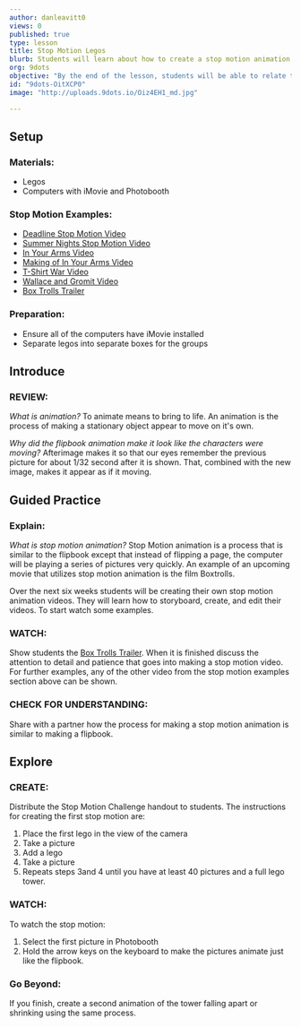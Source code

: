 ```yaml
---
author: danleavitt0
views: 0
published: true
type: lesson
title: Stop Motion Legos
blurb: Students will learn about how to create a stop motion animation with legos and their computers.
org: 9dots
objective: "By the end of the lesson, students will be able to relate the process of creating a stop motion to the process of making the flipbook from lesson 1, and produce a stop motion animation of a lego tower that grows using a computer and legos"
id: "9dots-OitXCP0"
image: "http://uploads.9dots.io/Oiz4EH1_md.jpg"

---
```


## Setup

### Materials:

- Legos
- Computers with iMovie and Photobooth

### Stop Motion Examples:
- [Deadline Stop Motion Video](http://www.youtube.com/watch?v=BpWM0FNPZSs)
- [Summer Nights Stop Motion Video](http://www.youtube.com/watch?v=_whyjdt5Qso)
- [In Your Arms Video](http://www.youtube.com/watch?v=IOu0DuxFAT0)
- [Making of In Your Arms Video](http://www.youtube.com/watch?v=cIH4MJAC2Tg&feature=youtu.be)
- [T-Shirt War Video](http://www.youtube.com/watch?v=DKWdSCt4jGE)
- [Wallace and Gromit Video](http://www.youtube.com/watch?v=CJDhmlMQT60)
- [Box Trolls Trailer](http://www.youtube.com/watch?v=Vfm4uPESCoI)

### Preparation:
- Ensure all of the computers have iMovie installed
- Separate legos into separate boxes for the groups

## Introduce

### REVIEW:
_What is animation?_
To animate means to bring to life. An animation is the process of making a stationary object appear to move on it's own.

_Why did the flipbook animation make it look like the characters were moving?_
Afterimage makes it so that our eyes remember the previous picture for about 1/32 second after it is shown. That, combined with the new image, makes it appear as if it moving.


## Guided Practice

### Explain:
_What is stop motion animation?_
Stop Motion animation is a process that is similar to the flipbook except that instead of flipping a page, the computer will be playing a series of pictures very quickly. An example of an upcoming movie that utilizes stop motion animation is the film Boxtrolls.

Over the next six weeks students will be creating their own stop motion animation videos. They will learn how to storyboard, create, and edit their videos. To start watch some examples.

### WATCH:
Show students the [Box Trolls Trailer](http://www.youtube.com/watch?v=Vfm4uPESCoI). When it is finished discuss the attention to detail and patience that goes into making a stop motion video. For further examples, any of the other video from the stop motion examples section above can be shown.

### CHECK FOR UNDERSTANDING:
Share with a partner how the process for making a stop motion animation is similar to making a flipbook. 

## Explore

### CREATE:
Distribute the Stop Motion Challenge handout to students. The instructions for creating the first stop motion are:

1. Place the first lego in the view of the camera
2. Take a picture
3. Add a lego
4. Take a picture
5. Repeats steps 3and 4 until you have at least 40 pictures and a full lego tower.

### WATCH:

To watch the stop motion:

1. Select the first picture in Photobooth
2. Hold the arrow keys on the keyboard to make the pictures animate just like the flipbook.

### Go Beyond:
If you finish, create a second animation of the tower falling apart or shrinking using the same process.
